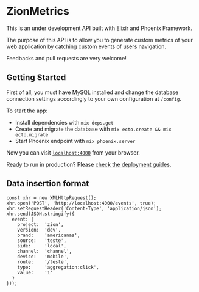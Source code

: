# ZionMetrics

This is an under development API built with Elixir and Phoenix Framework.

The purpose of this API is to allow you to generate custom metrics of your web application by catching custom events of users navigation.

Feedbacks and pull requests are very welcome!

## Getting Started

First of all, you must have MySQL installed and change the database connection settings accordingly to your own configuration at `/config`.

To start the app:

  * Install dependencies with `mix deps.get`
  * Create and migrate the database with `mix ecto.create && mix ecto.migrate`
  * Start Phoenix endpoint with `mix phoenix.server`

Now you can visit [`localhost:4000`](http://localhost:4000) from your browser.

Ready to run in production? Please [check the deployment guides](http://www.phoenixframework.org/docs/deployment).

## Data insertion format
```
const xhr = new XMLHttpRequest();
xhr.open('POST', 'http://localhost:4000/events', true);
xhr.setRequestHeader('Content-Type', 'application/json');
xhr.send(JSON.stringify({
  event: {
    project:  'zion',
    version:  'dev',
    brand:    'americanas',
    source:   'teste',
    side:     'local',
    channel:  'channel',
    device:   'mobile',
    route:    '/teste',
    type:     'aggregation:click',
    value:    '1'
  }
}));
```